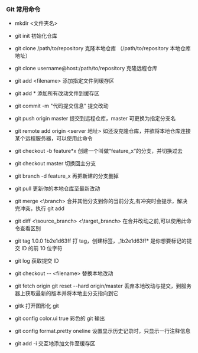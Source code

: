 ### Git 常用命令

- mkdir <文件夹名>

- git init 初始化仓库

- git clone /path/to/repository 克隆本地仓库 （/path/to/repository 本地仓库地址）

- git clone username@host:/path/to/repository 克隆远程仓库

- git add <filename\> 添加指定文件到缓存区

- git add \* 添加所有改动文件到缓存区

- git commit -m "代码提交信息" 提交改动

- git push origin master 提交到远程仓库，master 可更换为指定分支名

- git remote add origin <server 地址\> 如还没克隆仓库，并欲将本地仓库连接某个远程服务器，可以使用此命令

- git checkout -b feature\*x 创建一个叫做“feature_x”的分支，并切换过去

- git checkout master 切换回主分支

- git branch -d feature_x 再把新建的分支删掉

- git pull 更新你的本地仓库至最新改动

- git merge <\branch> 合并其他分支到你的当前分支,有冲突时会提示，解决完冲突，执行 git add

- git diff <\source_branch> <\target_branch> 在合并改动之前,可以使用此命令查看区别

- git tag 1.0.0 1b2e1d63ff 打 tag，创建标签，\_1b2e1d63ff\* 是你想要标记的提交 ID 的前 10 位字符

- git log 获取提交 ID

- git checkout -- <filename\> 替换本地改动

- git fetch origin git reset --hard origin/master 丢弃本地改动与提交，到服务器上获取最新的版本并将本地主分支指向到它

- gitk 打开图形化 git

- git config color.ui true 彩色的 git 输出

- git config format.pretty oneline 设置显示历史记录时，只显示一行注释信息

- git add -i 交互地添加文件至缓存区
